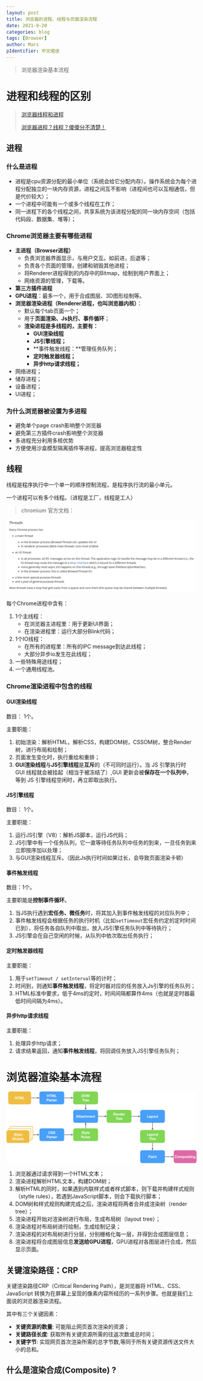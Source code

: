 ```yaml
---
layout: post
title: 浏览器的进程、线程与页面渲染流程
date: 2021-9-20
categories: blog
tags: [Browser]
author: Mars
pIdentifier: 中文缩进
---
```


> 浏览器渲染基本流程

# 进程和线程的区别

> [浏览器线程和进程](https://juejin.cn/post/6844903553795014663#heading-2)
> 
> [浏览器进程？线程？傻傻分不清楚！](https://www.imweb.io/topic/58e3bfa845e5c13468f567d5)

## 进程
### 什么是进程

- 进程是cpu资源分配的最小单位（系统会给它分配内存）。操作系统会为每个进程分配独立的一块内存资源，进程之间互不影响（进程间也可以互相通信，但是代价较大）；
- 一个进程中可能有一个或多个线程在工作；
- 同一进程下的各个线程之间，共享系统为该进程分配的同一块内存空间（包括代码段、数据集、堆等）；

### Chrome浏览器主要有哪些进程

- **主进程（Browser进程）**
  - 负责浏览器界面显示，与用户交互。如前进，后退等；
  - 负责各个页面的管理，创建和销毁其他进程；
  - 将Renderer进程得到的内存中的Bitmap，绘制到用户界面上；
  - 网络资源的管理，下载等。
- **第三方插件进程**
- **GPU进程**：最多一个，用于合成图层、3D图形绘制等。
- **浏览器渲染进程（Renderer进程，也叫浏览器内核）**：
  - 默认每个tab页面一个；
  - 用于**页面渲染、Js执行、事件循环**；
  - **渲染进程是多线程的，主要有：**
    - **GUI渲染线程**
    - **JS引擎线程；**
    - **事件触发线程：**管理任务队列；
    - **定时触发器线程；**
    - **异步http请求线程；**
- 网络进程；
- 储存进程；
- 设备进程；
- UI进程；

### 为什么浏览器被设置为多进程

- 避免单个page crash影响整个浏览器
- 避免第三方插件crash影响整个浏览器
- 多进程充分利用多核优势
- 方便使用沙盒模型隔离插件等进程，提高浏览器稳定性

## 线程

线程是程序执行中一个单一的顺序控制流程，是程序执行流的最小单元。

一个进程可以有多个线程。（进程是工厂，线程是工人）

> chromium 官方文档：

![chromium线程](/assets/posts/33.png)

每个Chrome进程中含有：

1. 1个主线程：
   - 在浏览器主进程里：用于更新UI界面；
   - 在渲染进程里：运行大部分Blink代码；
2. 1个IO线程：
   - 在所有的进程里：所有的IPC message到达此线程；
   - 大部分异步io发生在此线程；
3. 一些特殊用途线程；
4. 一个通用线程池。

### Chrome渲染进程中包含的线程
#### GUI渲染线程

数目： 1个。

主要职能：

1. 初始渲染：解析HTML，解析CSS，构建DOM树，CSSOM树，整合Render树，进行布局和绘制；
2. 页面发生变化时，执行重绘和重排；
3. **GUI渲染线程**与**JS引擎线程**是**互斥**的（不可同时运行）。当 JS 引擎执行时 GUI 线程就会被挂起（相当于被冻结了）,GUI 更新会被**保存在一个队列中**，等到 JS 引擎线程空闲时，再立即取出执行。

#### JS引擎线程

数目： 1个。

主要职能：

1. 运行JS引擎（V8）：解析JS脚本，运行JS代码；
2. JS引擎中有一个任务队列，它一直等待任务队列中任务的到来，一旦任务到来立即按序加以处理；
3. 与GUI渲染线程互斥。（因此Js执行时间如果过长，会导致页面渲染卡顿）

#### 事件触发线程

数目：1个。

主要职能是**控制事件循环**。

1. 当JS执行遇到**宏任务、微任务**时，将其加入到事件触发线程的对应队列中；
2. 事件触发线程会根据任务的执行时机（比如`setTimeout`宏任务约定的定时时间已到），将任务各自队列中取出，放入JS引擎任务队列中等待执行；
3. JS引擎会在自己空闲的时候，从队列中依次取出任务执行；

#### 定时触发器线程

主要职能：

1. 用于`setTimeout / setInterval`等的计时；
2. 时间到，则通知**事件触发线程**，将定时器对应的任务放入Js引擎的任务队列；
3. HTML标准中要求，低于4ms的定时，时间间隔都算作4ms（也就是定时器最低时间间隔为4ms）。

#### 异步http请求线程

主要职能：

1. 处理异步http请求；
2. 请求结果返回，通知**事件触发线程**，将回调任务放入JS引擎任务队列；

# 浏览器渲染基本流程

![Browser](/assets/posts/32.png)

1. 浏览器通过请求得到一个HTML文本；
2. 渲染进程解析HTML文本，构建DOM树；
3. 解析HTML的同时，如果遇到内联样式或者样式脚本，则下载并构建样式规则（stytle rules），若遇到JavaScript脚本，则会下载执行脚本；
4. DOM树和样式规则构建完成之后，渲染进程将两者合并成渲染树（render tree）；
5. 渲染进程开始对渲染树进行布局，生成布局树（layout tree）；
6. 渲染进程对布局树进行绘制，生成绘制记录；
7. 渲染进程的对布局树进行分层，分别栅格化每一层，并得到合成图层信息；
8. 渲染进程将合成图层信息**发送给GPU进程**，GPU进程对各图层进行合成，然后显示页面。

## 关键渲染路径：CRP

关键渲染路径CRP（Critical Rendering Path），是浏览器将 HTML、CSS、JavaScript 转换为在屏幕上呈现的像素内容所经历的一系列步骤。也就是我们上面说的浏览器渲染流程。

其中有三个关键因素：

- **关键资源的数量**: 可能阻止网页首次渲染的资源；
- **关键路径长度**: 获取所有关键资源所需的往返次数或总时间；
- **关键字节**: 实现网页首次渲染所需的总字节数,等同于所有关键资源传送文件大小的总和。

## 什么是渲染合成(Composite) ?

